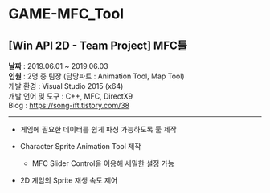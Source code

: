 # GAME-MFC_Tool
<h2>[Win API 2D - Team Project] MFC툴</h2>

<b>날짜</b>              : 2019.06.01 ~ 2019.06.03
<br/><b>인원</b>              : 2명 중 팀장 (담당파트 : Animation Tool, Map Tool)
<br/>개발 환경         : Visual Studio 2015 (x64)
<br/>개발 언어 및 도구  : C++, MFC, DirectX9
<br/>Blog : https://song-ift.tistory.com/38

<hr size="5">

* 게임에 필요한 데이터를 쉽게 파싱 가능하도록 툴 제작

* Character Sprite Animation Tool 제작
  - MFC Slider Control을 이용해 세밀한 설정 가능

* 2D 게임의 Sprite 재생 속도 제어
